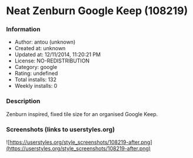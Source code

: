 # Neat Zenburn Google Keep (108219)

### Information
- Author: antou (unknown)
- Created at: unknown
- Updated at: 12/11/2014, 11:20:21 PM
- License: NO-REDISTRIBUTION
- Category: google
- Rating: undefined
- Total installs: 132
- Weekly installs: 0


### Description
Zenburn inspired, fixed tile size for an organised Google Keep.


### Screenshots (links to userstyles.org)
![https://userstyles.org/style_screenshots/108219-after.png](https://userstyles.org/style_screenshots/108219-after.png)


